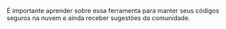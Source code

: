 É importante aprender sobre essa ferramenta para manter seus códigos seguros na nuvem e ainda receber sugestões da comunidade.
